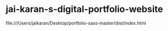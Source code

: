 # jai-karan-s-digital-portfolio-website
file:///Users/jaikaran/Desktop/portfolio-sass-master/dist/index.html
